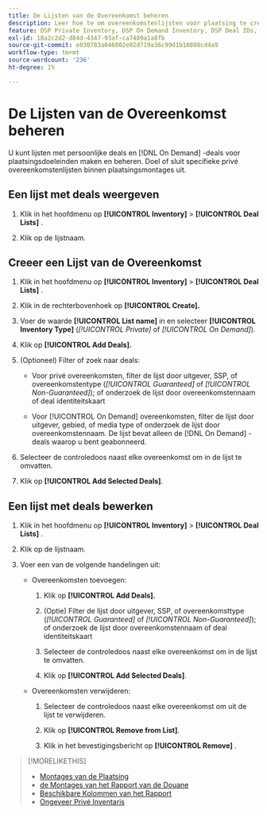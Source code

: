 ```yaml
---
title: De Lijsten van de Overeenkomst beheren
description: Leer hoe te om overeenkomstenlijsten voor plaatsing te creëren en te beheren richten.
feature: DSP Private Inventory, DSP On Demand Inventory, DSP Deal IDs, DSP Placements
exl-id: 18a2c2d2-d84d-4347-93af-ca7489a1a8fb
source-git-commit: e030783a046002e02d719a36c99d1b10808cd4a9
workflow-type: tm+mt
source-wordcount: '236'
ht-degree: 1%

---
```


# De Lijsten van de Overeenkomst beheren

U kunt lijsten met persoonlijke deals en [!DNL On Demand] -deals voor plaatsingsdoeleinden maken en beheren. Doel of sluit specifieke privé overeenkomstenlijsten binnen plaatsingsmontages uit.

<!-- Later:
In custom reports, you can a) filter data by deal lists and deals and b) include the [!UICONTROL Feed] dimensions "[!UICONTROL Deal list]" and "[!UICONTROL Deal]" in the [!UICONTROL Build Your Report] section
-->

## Een lijst met deals weergeven

1. Klik in het hoofdmenu op **[!UICONTROL Inventory]** > **[!UICONTROL Deal Lists]** .

1. Klik op de lijstnaam.

## Creeer een Lijst van de Overeenkomst

1. Klik in het hoofdmenu op **[!UICONTROL Inventory]** > **[!UICONTROL Deal Lists]** .

1. Klik in de rechterbovenhoek op **[!UICONTROL Create].**

1. Voer de waarde **[!UICONTROL List name]** in en selecteer **[!UICONTROL Inventory Type]** (*[!UICONTROL Private]* of *[!UICONTROL On Demand]*).

1. Klik op **[!UICONTROL Add Deals].**

1. (Optioneel) Filter of zoek naar deals:

   * Voor privé overeenkomsten, filter de lijst door uitgever, SSP, of overeenkomstentype (*[!UICONTROL Guaranteed]* of *[!UICONTROL Non-Guaranteed]*); of onderzoek de lijst door overeenkomstennaam of deal identiteitskaart

   * Voor [!UICONTROL On Demand] overeenkomsten, filter de lijst door uitgever, gebied, of media type of onderzoek de lijst door overeenkomstennaam. De lijst bevat alleen de [!DNL On Demand] -deals waarop u bent geabonneerd.

1. Selecteer de controledoos naast elke overeenkomst om in de lijst te omvatten.

1. Klik op **[!UICONTROL Add Selected Deals]**.

## Een lijst met deals bewerken

1. Klik in het hoofdmenu op **[!UICONTROL Inventory]** > **[!UICONTROL Deal Lists]** .

1. Klik op de lijstnaam.

1. Voer een van de volgende handelingen uit:

   * Overeenkomsten toevoegen:

      1. Klik op **[!UICONTROL Add Deals].**

      1. (Optie) Filter de lijst door uitgever, SSP, of overeenkomsttype (*[!UICONTROL Guaranteed]* of *[!UICONTROL Non-Guaranteed]*); of onderzoek de lijst door overeenkomstennaam of deal identiteitskaart

      1. Selecteer de controledoos naast elke overeenkomst om in de lijst te omvatten.

      1. Klik op **[!UICONTROL Add Selected Deals]**.

   * Overeenkomsten verwijderen:

      1. Selecteer de controledoos naast elke overeenkomst om uit de lijst te verwijderen.

      1. Klik op **[!UICONTROL Remove from List]**.

      1. Klik in het bevestigingsbericht op **[!UICONTROL Remove]** .

>[!MORELIKETHIS]
>
>* [ Montages van de Plaatsing ](/help/dsp/campaign-management/placements/placement-settings.md)
>* [ de Montages van het Rapport van de Douane ](/help/dsp/reports/report-settings.md)
>* [ Beschikbare Kolommen van het Rapport ](/help/dsp/reports/report-columns.md)
>* [ Ongeveer Privé Inventaris ](/help/dsp/inventory/private-inventory-about.md)
